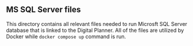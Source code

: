 ## MS SQL Server files

This directory contains all relevant files needed to run Microsft SQL Server database that is linked to the Digital Planner.
All of the files are utilized by Docker while `docker compose up` command is run.
